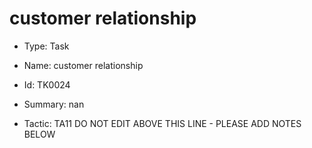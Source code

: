 # customer relationship

* Type: Task

* Name: customer relationship

* Id: TK0024

* Summary: nan

* Tactic: TA11
DO NOT EDIT ABOVE THIS LINE - PLEASE ADD NOTES BELOW